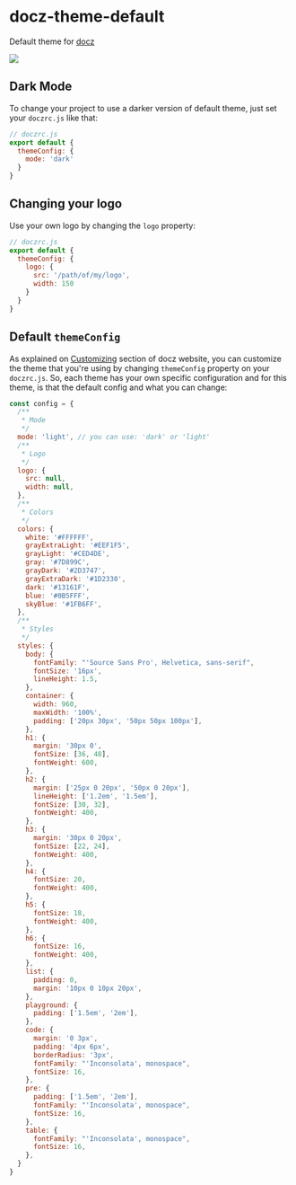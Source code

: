 # docz-theme-default

Default theme for [docz](https://docz.site)

![](https://cdn-std.dprcdn.net/files/acc_649651/rvJgRu)

## Dark Mode

To change your project to use a darker version of default theme, just set your `doczrc.js` like that:

```js
// doczrc.js
export default {
  themeConfig: {
    mode: 'dark'
  }
}
```

## Changing your logo

Use your own logo by changing the `logo` property:

```js
// doczrc.js
export default {
  themeConfig: {
    logo: {
      src: '/path/of/my/logo',
      width: 150
    }
  }
}
```

## Default `themeConfig`

As explained on [Customizing](https://www.docz.site/introduction/customizing) section of docz website, you can customize the theme that you're using by changing `themeConfig` property on your `doczrc.js`. So, each theme has your own specific configuration and for this theme, is that the default config and what you can change:

```js
const config = {
  /**
   * Mode
   */
  mode: 'light', // you can use: 'dark' or 'light'
  /**
   * Logo
   */
  logo: {
    src: null,
    width: null,
  },
  /**
   * Colors
   */
  colors: {
    white: '#FFFFFF',
    grayExtraLight: '#EEF1F5',
    grayLight: '#CED4DE',
    gray: '#7D899C',
    grayDark: '#2D3747',
    grayExtraDark: '#1D2330',
    dark: '#13161F',
    blue: '#0B5FFF',
    skyBlue: '#1FB6FF',
  },
  /**
   * Styles
   */
  styles: {
    body: {
      fontFamily: "'Source Sans Pro', Helvetica, sans-serif",
      fontSize: '16px',
      lineHeight: 1.5,
    },
    container: {
      width: 960,
      maxWidth: '100%',
      padding: ['20px 30px', '50px 50px 100px'],
    },
    h1: {
      margin: '30px 0',
      fontSize: [36, 48],
      fontWeight: 600,
    },
    h2: {
      margin: ['25px 0 20px', '50px 0 20px'],
      lineHeight: ['1.2em', '1.5em'],
      fontSize: [30, 32],
      fontWeight: 400,
    },
    h3: {
      margin: '30px 0 20px',
      fontSize: [22, 24],
      fontWeight: 400,
    },
    h4: {
      fontSize: 20,
      fontWeight: 400,
    },
    h5: {
      fontSize: 18,
      fontWeight: 400,
    },
    h6: {
      fontSize: 16,
      fontWeight: 400,
    },
    list: {
      padding: 0,
      margin: '10px 0 10px 20px',
    },
    playground: {
      padding: ['1.5em', '2em'],
    },
    code: {
      margin: '0 3px',
      padding: '4px 6px',
      borderRadius: '3px',
      fontFamily: "'Inconsolata', monospace",
      fontSize: 16,
    },
    pre: {
      padding: ['1.5em', '2em'],
      fontFamily: "'Inconsolata', monospace",
      fontSize: 16,
    },
    table: {
      fontFamily: "'Inconsolata', monospace",
      fontSize: 16,
    },
  }
}
```
